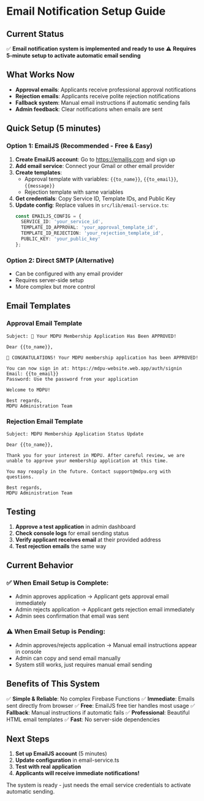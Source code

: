 # Email Notification Setup Guide

## Current Status
✅ **Email notification system is implemented and ready to use**
⚠️ **Requires 5-minute setup to activate automatic email sending**

## What Works Now
- **Approval emails**: Applicants receive professional approval notifications
- **Rejection emails**: Applicants receive polite rejection notifications  
- **Fallback system**: Manual email instructions if automatic sending fails
- **Admin feedback**: Clear notifications when emails are sent

## Quick Setup (5 minutes)

### Option 1: EmailJS (Recommended - Free & Easy)

1. **Create EmailJS account**: Go to https://emailjs.com and sign up
2. **Add email service**: Connect your Gmail or other email provider
3. **Create templates**: 
   - Approval template with variables: `{{to_name}}`, `{{to_email}}`, `{{message}}`
   - Rejection template with same variables
4. **Get credentials**: Copy Service ID, Template IDs, and Public Key
5. **Update config**: Replace values in `src/lib/email-service.ts`:
   ```typescript
   const EMAILJS_CONFIG = {
     SERVICE_ID: 'your_service_id',
     TEMPLATE_ID_APPROVAL: 'your_approval_template_id', 
     TEMPLATE_ID_REJECTION: 'your_rejection_template_id',
     PUBLIC_KEY: 'your_public_key'
   };
   ```

### Option 2: Direct SMTP (Alternative)
- Can be configured with any email provider
- Requires server-side setup
- More complex but more control

## Email Templates

### Approval Email Template
```
Subject: 🎉 Your MDPU Membership Application Has Been APPROVED!

Dear {{to_name}},

🎉 CONGRATULATIONS! Your MDPU membership application has been APPROVED!

You can now sign in at: https://mdpu-website.web.app/auth/signin
Email: {{to_email}}
Password: Use the password from your application

Welcome to MDPU!

Best regards,
MDPU Administration Team
```

### Rejection Email Template  
```
Subject: MDPU Membership Application Status Update

Dear {{to_name}},

Thank you for your interest in MDPU. After careful review, we are unable to approve your membership application at this time.

You may reapply in the future. Contact support@mdpu.org with questions.

Best regards,
MDPU Administration Team
```

## Testing

1. **Approve a test application** in admin dashboard
2. **Check console logs** for email sending status
3. **Verify applicant receives email** at their provided address
4. **Test rejection emails** the same way

## Current Behavior

### ✅ When Email Setup is Complete:
- Admin approves application → Applicant gets approval email immediately
- Admin rejects application → Applicant gets rejection email immediately
- Admin sees confirmation that email was sent

### ⚠️ When Email Setup is Pending:
- Admin approves/rejects application → Manual email instructions appear in console
- Admin can copy and send email manually
- System still works, just requires manual email sending

## Benefits of This System

✅ **Simple & Reliable**: No complex Firebase Functions
✅ **Immediate**: Emails sent directly from browser
✅ **Free**: EmailJS free tier handles most usage
✅ **Fallback**: Manual instructions if automatic fails
✅ **Professional**: Beautiful HTML email templates
✅ **Fast**: No server-side dependencies

## Next Steps

1. **Set up EmailJS account** (5 minutes)
2. **Update configuration** in email-service.ts
3. **Test with real application** 
4. **Applicants will receive immediate notifications!**

The system is ready - just needs the email service credentials to activate automatic sending.



